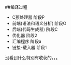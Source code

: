 ##编译过程

* C预处理器             阶段P
* 前端(语法和语义分析)  阶段O
* 后端(代码生成器)      阶段C
* 优化器                阶段2
* 汇编程序              阶段a
* 链接-载入器           阶段1

没看到什么特别有收获的。。。
